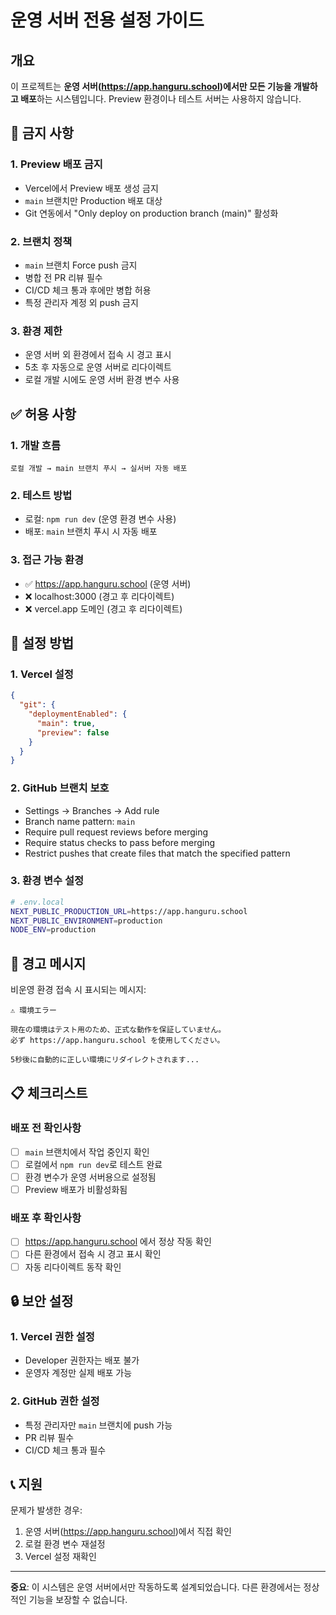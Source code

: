 # 운영 서버 전용 설정 가이드

## 개요
이 프로젝트는 **운영 서버(https://app.hanguru.school)에서만 모든 기능을 개발하고 배포**하는 시스템입니다.
Preview 환경이나 테스트 서버는 사용하지 않습니다.

## 🚫 금지 사항

### 1. Preview 배포 금지
- Vercel에서 Preview 배포 생성 금지
- `main` 브랜치만 Production 배포 대상
- Git 연동에서 "Only deploy on production branch (main)" 활성화

### 2. 브랜치 정책
- `main` 브랜치 Force push 금지
- 병합 전 PR 리뷰 필수
- CI/CD 체크 통과 후에만 병합 허용
- 특정 관리자 계정 외 push 금지

### 3. 환경 제한
- 운영 서버 외 환경에서 접속 시 경고 표시
- 5초 후 자동으로 운영 서버로 리다이렉트
- 로컬 개발 시에도 운영 서버 환경 변수 사용

## ✅ 허용 사항

### 1. 개발 흐름
```
로컬 개발 → main 브랜치 푸시 → 실서버 자동 배포
```

### 2. 테스트 방법
- 로컬: `npm run dev` (운영 환경 변수 사용)
- 배포: `main` 브랜치 푸시 시 자동 배포

### 3. 접근 가능 환경
- ✅ https://app.hanguru.school (운영 서버)
- ❌ localhost:3000 (경고 후 리다이렉트)
- ❌ vercel.app 도메인 (경고 후 리다이렉트)

## 🔧 설정 방법

### 1. Vercel 설정
```json
{
  "git": {
    "deploymentEnabled": {
      "main": true,
      "preview": false
    }
  }
}
```

### 2. GitHub 브랜치 보호
- Settings → Branches → Add rule
- Branch name pattern: `main`
- Require pull request reviews before merging
- Require status checks to pass before merging
- Restrict pushes that create files that match the specified pattern

### 3. 환경 변수 설정
```bash
# .env.local
NEXT_PUBLIC_PRODUCTION_URL=https://app.hanguru.school
NEXT_PUBLIC_ENVIRONMENT=production
NODE_ENV=production
```

## 🚨 경고 메시지

비운영 환경 접속 시 표시되는 메시지:
```
⚠️ 環境エラー

現在の環境はテスト用のため、正式な動作を保証していません。
必ず https://app.hanguru.school を使用してください。

5秒後に自動的に正しい環境にリダイレクトされます...
```

## 📋 체크리스트

### 배포 전 확인사항
- [ ] `main` 브랜치에서 작업 중인지 확인
- [ ] 로컬에서 `npm run dev`로 테스트 완료
- [ ] 환경 변수가 운영 서버용으로 설정됨
- [ ] Preview 배포가 비활성화됨

### 배포 후 확인사항
- [ ] https://app.hanguru.school 에서 정상 작동 확인
- [ ] 다른 환경에서 접속 시 경고 표시 확인
- [ ] 자동 리다이렉트 동작 확인

## 🔒 보안 설정

### 1. Vercel 권한 설정
- Developer 권한자는 배포 불가
- 운영자 계정만 실제 배포 가능

### 2. GitHub 권한 설정
- 특정 관리자만 `main` 브랜치에 push 가능
- PR 리뷰 필수
- CI/CD 체크 통과 필수

## 📞 지원

문제가 발생한 경우:
1. 운영 서버(https://app.hanguru.school)에서 직접 확인
2. 로컬 환경 변수 재설정
3. Vercel 설정 재확인

---

**중요**: 이 시스템은 운영 서버에서만 작동하도록 설계되었습니다.
다른 환경에서는 정상적인 기능을 보장할 수 없습니다. 